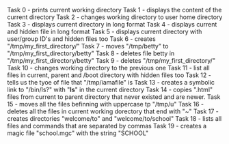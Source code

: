 Task 0 - prints current working directory
Task 1 - displays the content of the current directory
Task 2 - changes working directory to user home directory
Task 3 - displays current directory in long format
Task 4 - displays current and hidden file in long format
Task 5 - displays current directory with user/group ID's and hidden files too
Task 6 - creates "/tmp/my_first_directory/"
Task 7 - moves "/tmp/betty" to "/tmp/my_first_directory/betty"
Task 8 - deletes file betty in "/tmp/my_first_directory/betty"
Task 9 - deletes "/tmp/my_first_directory/"
Task 10 - changes working directory to the previous one
Task 11 - list all files in current, parent and /boot directory with hidden files too
Task 12 - tells us the tyoe of file that "/tmp/iamafile" is
Task 13 - creates a symbolic link to "/bin/ls?" with "__ls__" in the current directory
Task 14 - copies ".html" files from current to parent directory that never existed and are newer. 
Task 15 - moves all the files befinning with uppercase tp "/tmp/u"
Task 16 - deletes all the files in current working dorectory that end with "~"
Task 17 - creates directories "welcome/to" and "welcome/to/school"
Task 18 - lists all files and commands that are separated by commas
Task 19 - creates a magic file "school.mgc" with the string "SCHOOL"
